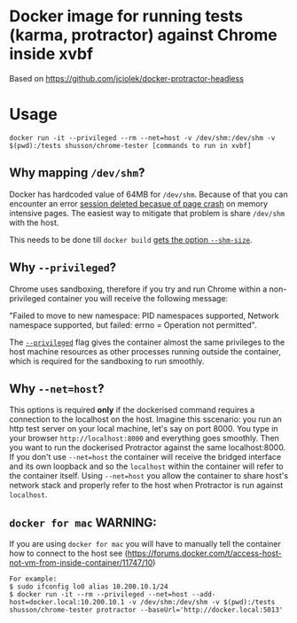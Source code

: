 # Docker image for running tests (karma, protractor) against Chrome inside xvbf

Based on https://github.com/jciolek/docker-protractor-headless

# Usage

```
docker run -it --privileged --rm --net=host -v /dev/shm:/dev/shm -v $(pwd):/tests shusson/chrome-tester [commands to run in xvbf]
```

## Why mapping `/dev/shm`?

Docker has hardcoded value of 64MB for `/dev/shm`. Because of that you can encounter an error [session deleted becasue of page crash](https://bugs.chromium.org/p/chromedriver/issues/detail?id=1097) on memory intensive pages. The easiest way to mitigate that problem is share `/dev/shm` with the host.

This needs to be done till `docker build` [gets the option `--shm-size`](https://github.com/docker/docker/issues/2606).

## Why `--privileged`?

Chrome uses sandboxing, therefore if you try and run Chrome within a non-privileged container you will receive the following message:

"Failed to move to new namespace: PID namespaces supported, Network namespace supported, but failed: errno = Operation not permitted".

The [`--privileged`](https://docs.docker.com/engine/reference/run/#runtime-privilege-and-linux-capabilities) flag gives the container almost the same privileges to the host machine resources as other processes running outside the container, which is required for the sandboxing to run smoothly.

## Why `--net=host`?

This options is required **only** if the dockerised command requires a connection to the localhost on the host. Imagine this sscenario: you run an http test server on your local machine, let's say on port 8000. You type in your browser `http://localhost:8000` and everything goes smoothly. Then you want to run the dockerised Protractor against the same localhost:8000. If you don't use `--net=host` the container will receive the bridged interface and its own loopback and so the `localhost` within the container will refer to the container itself. Using `--net=host` you allow the container to share host's network stack and properly refer to the host when Protractor is run against `localhost`.

## `docker for mac` WARNING:
If you are using `docker for mac` you will have to manually tell the container how to connect to the host
see (https://forums.docker.com/t/access-host-not-vm-from-inside-container/11747/10)

    For example:
    $ sudo ifconfig lo0 alias 10.200.10.1/24
    $ docker run -it --rm --privileged --net=host --add-host=docker.local:10.200.10.1 -v /dev/shm:/dev/shm -v $(pwd):/tests shusson/chrome-tester protractor --baseUrl='http://docker.local:5013'
